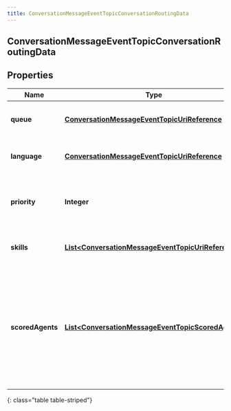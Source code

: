 ```yaml
---
title: ConversationMessageEventTopicConversationRoutingData
---
```


## ConversationMessageEventTopicConversationRoutingData

## Properties

| Name             | Type                                                                                                                           | Description                                                                                                                                   | Notes      |
| ---------------- | ------------------------------------------------------------------------------------------------------------------------------ | --------------------------------------------------------------------------------------------------------------------------------------------- | ---------- |
| **queue**        | <!----><!---->[**ConversationMessageEventTopicUriReference**](ConversationMessageEventTopicUriReference.md)<!---->             | A UriReference for a resource                                                                                                                 | [optional] |
| **language**     | <!----><!---->[**ConversationMessageEventTopicUriReference**](ConversationMessageEventTopicUriReference.md)<!---->             | A UriReference for a resource                                                                                                                 | [optional] |
| **priority**     | <!----><!---->**Integer**<!---->                                                                                               | The priority of the conversation to use for routing decisions                                                                                 | [optional] |
| **skills**       | <!----><!---->[**List&lt;ConversationMessageEventTopicUriReference&gt;**](ConversationMessageEventTopicUriReference.md)<!----> | The skills to use for routing decisions                                                                                                       | [optional] |
| **scoredAgents** | <!----><!---->[**List&lt;ConversationMessageEventTopicScoredAgent&gt;**](ConversationMessageEventTopicScoredAgent.md)<!---->   | A collection of agents and their assigned scores for this conversation (0 - 100, higher being better), for use in routing to preferred agents | [optional] |

{: class="table table-striped"}
